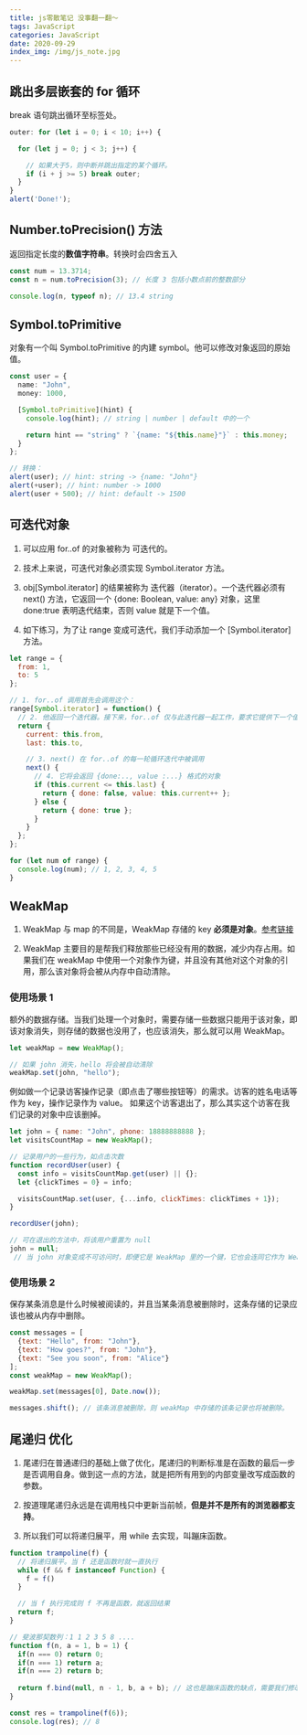 ```yaml
---
title: js零散笔记 没事翻一翻～
tags: JavaScript
categories: JavaScript
date: 2020-09-29
index_img: /img/js_note.jpg
---
```


## 跳出多层嵌套的 for 循环
break <labelName> 语句跳出循环至标签处。

```js
outer: for (let i = 0; i < 10; i++) {

  for (let j = 0; j < 3; j++) {

    // 如果大于5，则中断并跳出指定的某个循环。
    if (i + j >= 5) break outer; 
  }
}
alert('Done!');
```

## Number.toPrecision() 方法
返回指定长度的**数值字符串**。转换时会四舍五入

```js
const num = 13.3714;
const n = num.toPrecision(3); // 长度 3 包括小数点前的整数部分

console.log(n, typeof n); // 13.4 string
```

## Symbol.toPrimitive
对象有一个叫 Symbol.toPrimitive 的内建 symbol。他可以修改对象返回的原始值。

```typescript
const user = {
  name: "John",
  money: 1000,

  [Symbol.toPrimitive](hint) {
    console.log(hint); // string | number | default 中的一个

    return hint == "string" ? `{name: "${this.name}"}` : this.money;
  }
};

// 转换：
alert(user); // hint: string -> {name: "John"}
alert(+user); // hint: number -> 1000
alert(user + 500); // hint: default -> 1500
```

## 可迭代对象
1. 可以应用 for..of 的对象被称为 可迭代的。

2. 技术上来说，可迭代对象必须实现 Symbol.iterator 方法。

3. obj[Symbol.iterator] 的结果被称为 迭代器（iterator）。一个迭代器必须有 next() 方法，它返回一个 {done: Boolean, value: any} 对象，这里 done:true 表明迭代结束，否则 value 就是下一个值。

4. 如下练习，为了让 range 变成可迭代，我们手动添加一个 [Symbol.iterator] 方法。

```js
let range = {
  from: 1,
  to: 5
};

// 1. for..of 调用首先会调用这个：
range[Symbol.iterator] = function() {
  // 2. 他返回一个迭代器。接下来，for..of 仅与此迭代器一起工作，要求它提供下一个值
  return {
    current: this.from,
    last: this.to,

    // 3. next() 在 for..of 的每一轮循环迭代中被调用
    next() {
      // 4. 它将会返回 {done:.., value :...} 格式的对象
      if (this.current <= this.last) {
        return { done: false, value: this.current++ };
      } else {
        return { done: true };
      }
    }
  };
};

for (let num of range) {
  console.log(num); // 1, 2, 3, 4, 5
}
```

## WeakMap
1. WeakMap 与 map 的不同是，WeakMap 存储的 key **必须是对象**。[参考链接](https://zh.javascript.info/weakmap-weakset)

2. WeakMap 主要目的是帮我们释放那些已经没有用的数据，减少内存占用。如果我们在 weakMap 中使用一个对象作为键，并且没有其他对这个对象的引用，那么该对象将会被从内存中自动清除。

### 使用场景 1
额外的数据存储。当我们处理一个对象时，需要存储一些数据只能用于该对象，即该对象消失，则存储的数据也没用了，也应该消失，那么就可以用 WeakMap。

```js
let weakMap = new WeakMap();

// 如果 john 消失，hello 将会被自动清除
weakMap.set(john, "hello");
```

例如做一个记录访客操作记录（即点击了哪些按钮等）的需求。访客的姓名电话等作为 key，操作记录作为 value。 如果这个访客退出了，那么其实这个访客在我们记录的对象中应该删掉。

```js
let john = { name: "John", phone: 18888888888 };
let visitsCountMap = new WeakMap(); 

// 记录用户的一些行为，如点击次数
function recordUser(user) {
  const info = visitsCountMap.get(user) || {};
  let {clickTimes = 0} = info;

  visitsCountMap.set(user, {...info, clickTimes: clickTimes + 1});
}

recordUser(john);

// 可在退出的方法中，将该用户重置为 null
john = null;
 // 当 john 对象变成不可访问时，即便它是 WeakMap 里的一个键，它也会连同它作为 WeakMap 里的键所对应的信息一同被从内存中删除。
```

### 使用场景 2
保存某条消息是什么时候被阅读的，并且当某条消息被删除时，这条存储的记录应该也被从内存中删除。
```js
const messages = [
  {text: "Hello", from: "John"},
  {text: "How goes?", from: "John"},
  {text: "See you soon", from: "Alice"}
];
const weakMap = new WeakMap();

weakMap.set(messages[0], Date.now());

messages.shift(); // 该条消息被删除，则 weakMap 中存储的该条记录也将被删除。
```

## 尾递归 优化
1. 尾递归在普通递归的基础上做了优化，尾递归的判断标准是在函数的最后一步是否调用自身。做到这一点的方法，就是把所有用到的内部变量改写成函数的参数。

2. 按道理尾递归永远是在调用栈只中更新当前帧，**但是并不是所有的浏览器都支持**。

3. 所以我们可以将递归展平，用 while 去实现，叫蹦床函数。

```js
function trampoline(f) {  
  // 将递归展平。当 f 还是函数时就一直执行  
  while (f && f instanceof Function) {
    f = f()
  }

  // 当 f 执行完成则 f 不再是函数，就返回结果  
  return f;
}

// 斐波那契数列：1 1 2 3 5 8 ....
function f(n, a = 1, b = 1) {  
  if(n === 0) return 0;
  if(n === 1) return a;
  if(n === 2) return b;
  
  return f.bind(null, n - 1, b, a + b); // 这也是蹦床函数的缺点，需要我们修改已经写好的递归函数的内部代码
}

const res = trampoline(f(6));
console.log(res); // 8 
```
